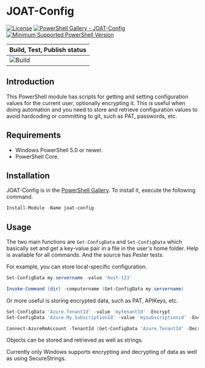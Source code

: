 # JOAT-Config
[![License](https://img.shields.io/badge/license-MIT-blue.svg)]()
[![PowerShell Gallery - JOAT-Config](https://img.shields.io/badge/PowerShell%20Gallery-joat--config-blue.svg)](https://www.powershellgallery.com/packages/joat-config)
[![Minimum Supported PowerShell Version](https://img.shields.io/badge/PowerShell-5.0-blue.svg)](https://github.com/PowerShell/PowerShell)

|Build, Test, Publish status |
|---|
|![Build](https://dev.azure.com/seekatar0863/JoatConfig/_apis/build/status/JoatConfig-CI)|

## Introduction
This PowerShell module has scripts for getting and setting configuration values for the current user, optionally encrypting it.  This is useful when doing automation and you need to store and retrieve configuration values to avoid hardcoding or committing to git, such as PAT, passwords, etc.

## Requirements

- Windows PowerShell 5.0 or newer.
- PowerShell Core.

## Installation
JOAT-Config is in the [PowerShell Gallery]().  To install it, execute the following command.

```powershell
Install-Module -Name joat-config
```

## Usage
The two main functions are `Get-ConfigData` and `Set-ConfigData` which basically set and get a key-value pair in a file in the user's home folder.  Help is available for all commands.  And the source has Pester tests.

For example, you can store local-specific configuration.

```powershell
Set-ConfigData my.servername -value 'host-123'

Invoke-Command {dir} -computername (Get-ConfigData my.servername)
```

Or more useful is storing encrypted data, such as PAT, APIKeys, etc.

```powershell
Set-ConfigData 'Azure.TenantId' -value 'mytenantId' -Encrypt
Set-ConfigData 'Azure.My.SubscriptionId' -value 'mysubscriptionid' -Encrypt

Connect-AzureRmAccount -TenantId (Get-ConfigData 'Azure.TenantId' -Decrypt) -Subscription (Get-ConfigData 'Azure.My.SubscriptionId' -Decrypt) -Credential (Get-Credential)
```

Objects can be stored and retrieved as well as strings.

Currently only Windows supports encrypting and decrypting of data as well as using SecureStrings.